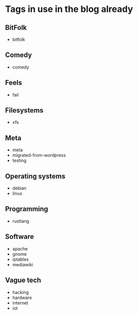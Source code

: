 # Tags in use in the blog already

## BitFolk
- bitfolk

## Comedy
- comedy

## Feels
- fail

## Filesystems
- xfs

## Meta
- meta
- migrated-from-wordpress
- testing

## Operating systems
- debian
- linux

## Programming
- rustlang

## Software
- apache
- gnome
- iptables
- mediawiki

## Vague tech
- hacking
- hardware
- internet
- iot
